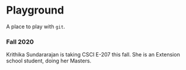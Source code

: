 # Playground

A place to play with `git`.

### Fall 2020

Krithika Sundararajan is taking CSCI E-207 this fall. She is an Extension school student, doing her Masters.